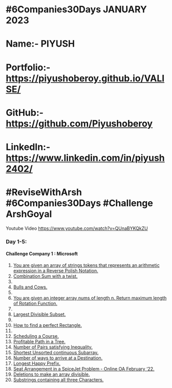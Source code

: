 # #6Companies30Days JANUARY 2023
# Name:- PIYUSH <br>
# Portfolio:- https://piyushoberoy.github.io/VALISE/ <br>
# GitHub:- https://github.com/Piyushoberoy <br>
# LinkedIn:- https://www.linkedin.com/in/piyush2402/ <br>

# #ReviseWithArsh #6Companies30Days #Challenge ArshGoyal

Youtube Video https://www.youtube.com/watch?v=QUnaBYKQkZU

### Day 1-5:
#### Challenge Company 1 : Microsoft
<ol>
<li> <a href="https://leetcode.com/problems/evaluate-reverse-polish-notation/"> You are given an array of strings tokens that represents an arithmetic expression in a Reverse Polish Notation. </a></li>
<li> <a href="https://leetcode.com/problems/combination-sum-iii/"> Combination Sum with a twist.</a><li>
<li> <a href="https://leetcode.com/problems/bulls-and-cows/">Bulls and Cows.</a><li>
<li> <a href="https://leetcode.com/problems/rotate-function/"> You are given an integer array nums of length n. Return maximum length of Rotation Function. </a><li>
<li> <a href="https://leetcode.com/problems/largest-divisible-subset/"> Largest Divisible Subset. </a><li>
<li> <a href="https://leetcode.com/problems/perfect-rectangle/"> How to find a perfect Rectangle. </a><li>
<li> <a href="https://leetcode.com/problems/course-schedule/"> Scheduling a Course. </a></li>
<li> <a href="https://leetcode.com/problems/most-profitable-path-in-a-tree/"> Profitable Path in a Tree. </a></li>
<li> <a href="https://leetcode.com/problems/number-of-pairs-satisfying-inequality/"> Number of Pairs satisfying Inequality. </a></li>
<li> <a href="https://leetcode.com/problems/shortest-unsorted-continuous-subarray/"> Shortest Unsorted continuous Subarray. </a></li>
<li> <a href="https://leetcode.com/problems/number-of-ways-to-arrive-at-destination/"> Number of ways to arrive at a Destination. </a></li>
<li> <a href="https://leetcode.com/problems/longest-happy-prefix/"> Longest Happy Prefix. </a></li>
<li> <a href="https://leetcode.com/problems/airplane-seat-assignment-probability/"> Seat Arrangement in a SpiceJet Problem - Online OA February ‘22. </a></li>
<li> <a href="https://leetcode.com/problems/minimum-deletions-to-make-array-divisible/"> Deletions to make an array divisible. </a></li>
<li> <a href="https://leetcode.com/problems/number-of-substrings-containing-all-three-characters/"> Substrings containing all three Characters. </a></li>
</ol>
